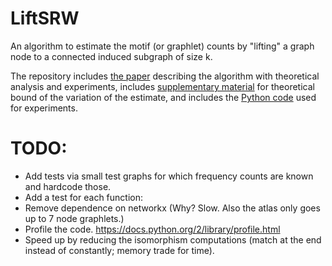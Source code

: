 # LiftSRW
An algorithm to estimate the motif (or graphlet) counts by "lifting" a graph node to a connected induced subgraph of size k.

The repository includes [the paper](graphlet_lift.pdf) describing the algorithm with theoretical analysis and experiments, includes [supplementary material](graphlet_lift_supp.pdf) for theoretical bound of the variation of the estimate, and includes the [Python code](Lift.ipynb) used for experiments.

# TODO:
 - Add tests via small test graphs for which frequency counts are known and hardcode those.
 - Add a test for each function:
 - Remove dependence on networkx (Why? Slow. Also the atlas only goes up to 7 node graphlets.)
 - Profile the code. https://docs.python.org/2/library/profile.html
 - Speed up by reducing the isomorphism computations (match at the end instead of constantly; memory trade for time).
